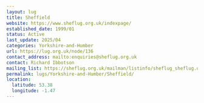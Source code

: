 ```yaml
---
layout: lug
title: Sheffield
website: https://www.sheflug.org.uk/indexpage/
established_date: 1999/01
status: Active
last_update: 2025/04
categories: Yorkshire-and-Humber
url: https://lug.org.uk/node/136
contact_address: mailto:enquiries@sheflug.org.uk
contact: Richard Ibbotson
mailing_list: https://sheflug.org.uk/mailman/listinfo/sheflug_sheflug.org.uk
permalink: lugs/Yorkshire-and-Humber/Sheffield/
location:
  latitude: 53.38
  longitude: -1.47
---
```

